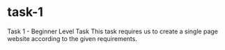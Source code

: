 # task-1
Task 1 - Beginner Level Task
This task requires us to create a single page website according to the given requirements.
